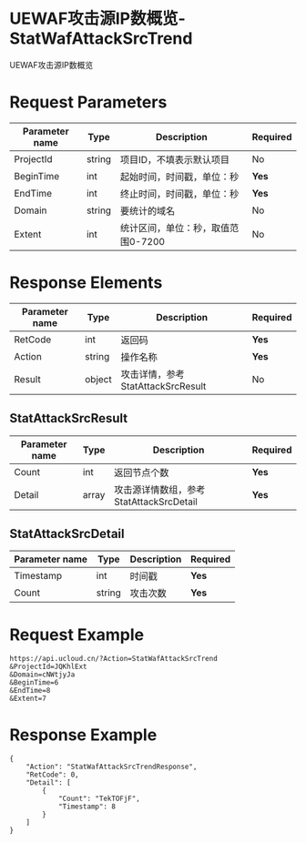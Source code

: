 # UEWAF攻击源IP数概览-StatWafAttackSrcTrend

UEWAF攻击源IP数概览

# Request Parameters
|Parameter name|Type|Description|Required|
|---|---|---|---|
|ProjectId|string|项目ID，不填表示默认项目|No|
|BeginTime|int|起始时间，时间戳，单位：秒|**Yes**|
|EndTime|int|终止时间，时间戳，单位：秒|**Yes**|
|Domain|string|要统计的域名|No|
|Extent|int|统计区间，单位：秒，取值范围0-7200|No|

# Response Elements
|Parameter name|Type|Description|Required|
|---|---|---|---|
|RetCode|int|返回码|**Yes**|
|Action|string|操作名称|**Yes**|
|Result|object|攻击详情，参考StatAttackSrcResult|No|

## StatAttackSrcResult
|Parameter name|Type|Description|Required|
|---|---|---|---|
|Count|int|返回节点个数|**Yes**|
|Detail|array|攻击源详情数组，参考StatAttackSrcDetail|**Yes**|

## StatAttackSrcDetail
|Parameter name|Type|Description|Required|
|---|---|---|---|
|Timestamp|int|时间戳|**Yes**|
|Count|string|攻击次数|**Yes**|

# Request Example
```
https://api.ucloud.cn/?Action=StatWafAttackSrcTrend
&ProjectId=JQKhlExt
&Domain=cNWtjyJa
&BeginTime=6
&EndTime=8
&Extent=7
```

# Response Example
```
{
    "Action": "StatWafAttackSrcTrendResponse", 
    "RetCode": 0, 
    "Detail": [
        {
            "Count": "TekTOFjF", 
            "Timestamp": 8
        }
    ]
}
```

